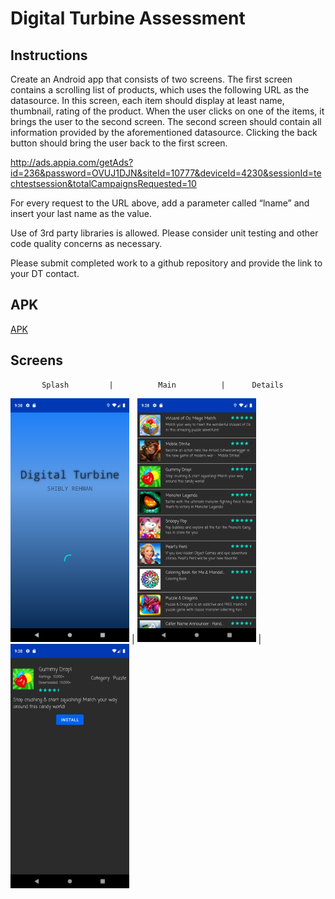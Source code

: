 # Digital Turbine Assessment

## Instructions

Create an Android app that consists of two screens. The first screen contains a scrolling list of products, which uses the following URL as the datasource. In this screen, each item should display at least name, thumbnail, rating of the product. When the user clicks on one of the items, it brings the user to the second screen. The second screen should contain all information provided by the aforementioned datasource. Clicking the back button should bring the user back to the first screen.

http://ads.appia.com/getAds?id=236&password=OVUJ1DJN&siteId=10777&deviceId=4230&sessionId=techtestsession&totalCampaignsRequested=10

For every request to the URL above, add a parameter called “lname” and insert your last name as the value.

Use of 3rd party libraries is allowed. Please consider unit testing and other code quality concerns as necessary.

Please submit completed work to a github repository and provide the link to your DT contact.

## APK
[APK](apk/app-debug.apk)

## Screens

           Splash         |          Main          |      Details
<img src="screenshots/splash.png" alt="Splash" width="190"/> | <img src="screenshots/main.png" alt="Main" width="190"/> | <img src="screenshots/details.png" alt="details" width="190"/>

